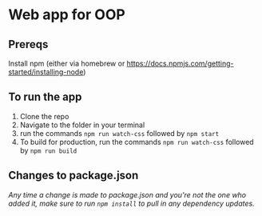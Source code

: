 # Web app for OOP


## Prereqs

Install npm (either via homebrew or https://docs.npmjs.com/getting-started/installing-node)

## To run the app

1. Clone the repo
2. Navigate to the folder in your terminal
3. run the commands `npm run watch-css` followed by `npm start`
4. To build for production, run the commands `npm run watch-css` followed by `npm run build`


## Changes to package.json

*Any time a change is made to package.json and you're not the one who added it, make sure to run `npm install` to pull in any dependency updates.*
